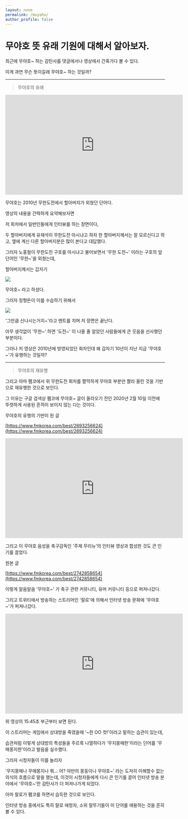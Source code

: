 ```yaml
---
layout: none
permalink: /muyaho/
author_profile: false
---
```

<title>무야호 뜻 유래 기원에 대해서 알아보자.</title>

<script data-ad-client="ca-pub-2393564017114032" async src="https://pagead2.googlesyndication.com/pagead/js/adsbygoogle.js"></script>
<!-- Global site tag (gtag.js) - Google Analytics -->
<script async src="https://www.googletagmanager.com/gtag/js?id=UA-142320704-1"></script>
<script>
  window.dataLayer = window.dataLayer || [];
  function gtag(){dataLayer.push(arguments);}
  gtag('js', new Date());

  gtag('config', 'UA-142320704-1');
</script>
<script src="https://www.googletagservices.com/activeview/js/current/osd.js?cb=%2Fr20100101"></script>
<script src="https://partner.googleadservices.com/gampad/cookie.js?domain=detegice.github.io&amp;callback=_gfp_s_&amp;client=ca-pub-2393564017114032"></script>
<script type="text/javascript" async="" src="https://ssl.google-analytics.com/ga.js"></script>
<script src="https://pagead2.googlesyndication.com/pagead/js/r20200909/r20190131/show_ads_impl_fy2019.js" id="google_shimpl"></script>


<script src="http://code.jquery.com/jquery-latest.js"></script>
<script src="https://code.jquery.com/jquery-3.5.1.slim.min.js" integrity="sha384-DfXdz2htPH0lsSSs5nCTpuj/zy4C+OGpamoFVy38MVBnE+IbbVYUew+OrCXaRkfj" crossorigin="anonymous"></script>
<script src="https://cdn.jsdelivr.net/npm/popper.js@1.16.1/dist/umd/popper.min.js" integrity="sha384-9/reFTGAW83EW2RDu2S0VKaIzap3H66lZH81PoYlFhbGU+6BZp6G7niu735Sk7lN" crossorigin="anonymous"></script>
<script src="https://stackpath.bootstrapcdn.com/bootstrap/4.5.2/js/bootstrap.min.js" integrity="sha384-B4gt1jrGC7Jh4AgTPSdUtOBvfO8shuf57BaghqFfPlYxofvL8/KUEfYiJOMMV+rV" crossorigin="anonymous"></script>
<link rel="stylesheet" href="https://stackpath.bootstrapcdn.com/bootstrap/4.5.2/css/bootstrap.min.css" integrity="sha384-JcKb8q3iqJ61gNV9KGb8thSsNjpSL0n8PARn9HuZOnIxN0hoP+VmmDGMN5t9UJ0Z" crossorigin="anonymous">
<style>
    table.table {
        width: 100%;
        table-layout: fixed;
    }
    .il {
      display: inline;
    }
</style>

<h1>무야호 뜻 유래 기원에 대해서 알아보자.</h1>

최근에 무야호~ 하는 감탄사를 댓글에서나 영상에서 간혹가다 볼 수 있다.

 

이게 과연 무슨 뜻이길래 무야호~ 하는 것일까?

  <script async src="https://pagead2.googlesyndication.com/pagead/js/adsbygoogle.js"></script>
  <!-- github -->
  <ins class="adsbygoogle"
       style="display:block"
       data-ad-client="ca-pub-2393564017114032"
       data-ad-slot="7921062366"
       data-ad-format="auto"
       data-full-width-responsive="true"></ins>
  <script>
       (adsbygoogle = window.adsbygoogle || []).push({});
  </script>

  <ins class="kakao_ad_area" style="display:none;" 
  data-ad-unit    = "DAN-qxi7q147vuif" 
  data-ad-width   = "320" 
  data-ad-height  = "100"></ins> 
 <script type="text/javascript" src="//t1.daumcdn.net/kas/static/ba.min.js" async> </script>
 
- - -

> 무야호의 유래

<iframe width="560" height="315" src="https://www.youtube.com/embed/O3YnKjmsdhA" frameborder="0" allow="accelerometer; autoplay; clipboard-write; encrypted-media; gyroscope; picture-in-picture" allowfullscreen></iframe>

무야호는 2010년 무한도전에서 할아버지가 외쳤던 단어다.

 

영상의 내용을 간략하게 요약해보자면

 

저 회차에서 일반인들에게 인터뷰를 하는 장면이다,

 

두 할아버지에게 유재석이 무한도전 아시냐고 하자 한 할아버지께서는 잘 모르신다고 하고, 옆에 계신 다른 할아버지분은 많이 본다고 대답했다.

 

그러자 노홍철이 무한도전 구호를 아시냐고 물어보면서 '무한 도전~' 이라는 구호의 앞단어인 '무한~'을 외쳤는데,

 

할아버지께서는 갑자기

![](https://img1.daumcdn.net/thumb/R1280x0/?scode=mtistory2&fname=https%3A%2F%2Fblog.kakaocdn.net%2Fdn%2Fc6A4f5%2FbtqV0DPyfAt%2FU6nUWj1RDFDikp8ea4lU01%2Fimg.png)

무야호~ 라고 하셨다.

 

그러자 정형돈이 이를 수습하기 위해서

![](https://img1.daumcdn.net/thumb/R1280x0/?scode=mtistory2&fname=https%3A%2F%2Fblog.kakaocdn.net%2Fdn%2FbRJY9r%2FbtqV0Fs6niW%2F1tfm0vkUAGTXkKvKsvNRfK%2Fimg.png)

'그만큼 신나시는거지~'라고 멘트를 치며 저 장면은 끝난다.

 

아무 생각없이 '무한~' 하면 '도전~' 이 나올 줄 알았던 사람들에게 큰 웃음을 선사했던 부분이다.

 

 

그러나 저 영상은 2010년에 방영되었던 회차인데 왜 갑자기 10년이 지난 지금 '무야호~'가 유행하는 것일까?

  <script async src="https://pagead2.googlesyndication.com/pagead/js/adsbygoogle.js"></script>
  <!-- github -->
  <ins class="adsbygoogle"
       style="display:block"
       data-ad-client="ca-pub-2393564017114032"
       data-ad-slot="7921062366"
       data-ad-format="auto"
       data-full-width-responsive="true"></ins>
  <script>
       (adsbygoogle = window.adsbygoogle || []).push({});
  </script>

  <ins class="kakao_ad_area" style="display:none;" 
  data-ad-unit    = "DAN-qxi7q147vuif" 
  data-ad-width   = "320" 
  data-ad-height  = "100"></ins> 
 <script type="text/javascript" src="//t1.daumcdn.net/kas/static/ba.min.js" async> </script>


- - -

> 무야호의 재유행

그리고 아마 펨코에서 위 무한도전 회차를 짤막하게 무야호 부분만 짤라 올린 것을 기반으로 재유행한 것으로 보인다.

 

그 이유는 구글 검색상 펨코에 무야호~ 글이 올라오기 전인 2020년 2월 10일 이전에 뚜렷하게 사용된 흔적이 보이지 않는 다는 것이다.

 

 

무야호의 유행의 기반이 된 글

[https://www.fmkorea.com/best/2693256624](https://www.fmkorea.com/best/2693256624)

<iframe width="560" height="315" src="https://www.youtube.com/embed/CeWQPhf6iEY" frameborder="0" allow="accelerometer; autoplay; clipboard-write; encrypted-media; gyroscope; picture-in-picture" allowfullscreen></iframe>


그리고 이 무야호 음성을 축구감독인 '주제 무리뉴'의 인터뷰 영상과 합성한 것도 큰 인기를 끌었다.

 

원본 글

[https://www.fmkorea.com/best/2742858654](https://www.fmkorea.com/best/2742858654)

이렇게 알음알음 '무야호~' 가 축구 관련 커뮤니티, 유머 커뮤니티 등으로 퍼져나갔다.

 

그리고 트위티에서 방송하는 스트리머인 '랄로'에 의해서 인터넷 방송 문화에 '무야호~'가 퍼져나갔다.

<iframe width="560" height="315" src="https://www.youtube.com/embed/JNwrRVvn9_A" frameborder="0" allow="accelerometer; autoplay; clipboard-write; encrypted-media; gyroscope; picture-in-picture" allowfullscreen></iframe>


위 영상의 15:45초 부근부터 보면 된다.

   <script async src="https://pagead2.googlesyndication.com/pagead/js/adsbygoogle.js"></script>
  <!-- github -->
  <ins class="adsbygoogle"
       style="display:block"
       data-ad-client="ca-pub-2393564017114032"
       data-ad-slot="7921062366"
       data-ad-format="auto"
       data-full-width-responsive="true"></ins>
  <script>
       (adsbygoogle = window.adsbygoogle || []).push({});
  </script>

  <ins class="kakao_ad_area" style="display:none;" 
  data-ad-unit    = "DAN-qxi7q147vuif" 
  data-ad-width   = "320" 
  data-ad-height  = "100"></ins> 
 <script type="text/javascript" src="//t1.daumcdn.net/kas/static/ba.min.js" async> </script>

이 스트리머는 게임에서 상대방을 죽였을때 '~한 OO 컷!'이라고 말하는 습관이 있는데,

 

습관처럼 이렇게 상대방의 특성들을 주르륵 나열하다가 '무지몽매한'이라는 단어를 '무매몽지한'이라고 발음을 실수했다.

 

그러자 시청자들이 이를 놀리자

 

'무지몽매나 무매몽지나 뭐... 어? 야만의 몽둥이나 무야호~' 라는 도저히 이해할수 없는 의식의 흐름으로 말을 했는데, 이것이 시청자들에게 다시 큰 인기를 끌어 인터넷 방송 분야에서 '무야호~'란 감탄사가 더 퍼져나가게 되었다.

 

아마 랄로가 펨코를 하면서 습득한 것으로 보인다.

인터넷 방송 중에서도 특히 랄로 애청자, 소위 랄뚜기들이 이 단어를 애용하는 것을 흔히 볼 수 있다.

  <script async src="https://pagead2.googlesyndication.com/pagead/js/adsbygoogle.js"></script>
  <!-- github -->
  <ins class="adsbygoogle"
       style="display:block"
       data-ad-client="ca-pub-2393564017114032"
       data-ad-slot="7921062366"
       data-ad-format="auto"
       data-full-width-responsive="true"></ins>
  <script>
       (adsbygoogle = window.adsbygoogle || []).push({});
  </script>

  <ins class="kakao_ad_area" style="display:none;" 
  data-ad-unit    = "DAN-qxi7q147vuif" 
  data-ad-width   = "320" 
  data-ad-height  = "100"></ins> 
 <script type="text/javascript" src="//t1.daumcdn.net/kas/static/ba.min.js" async> </script>

